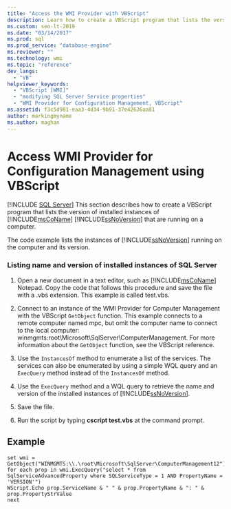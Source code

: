 ```yaml
---
title: "Access the WMI Provider with VBScript"
description: Learn how to create a VBScript program that lists the version of installed instances of SQL Server that are running on a computer.
ms.custom: seo-lt-2019
ms.date: "03/14/2017"
ms.prod: sql
ms.prod_service: "database-engine"
ms.reviewer: ""
ms.technology: wmi
ms.topic: "reference"
dev_langs: 
  - "VB"
helpviewer_keywords: 
  - "VBScript [WMI]"
  - "modifying SQL Server Service properties"
  - "WMI Provider for Configuration Management, VBScript"
ms.assetid: f3c5d981-eaa3-4d34-9b91-37e42636aa81
author: markingmyname
ms.author: maghan
---
```

# Access WMI Provider for Configuration Management using VBScript
[!INCLUDE [SQL Server](../../includes/applies-to-version/sqlserver.md)]
  This section describes how to create a VBScript program that lists the version of installed instances of [!INCLUDE[msCoName](../../includes/msconame-md.md)] [!INCLUDE[ssNoVersion](../../includes/ssnoversion-md.md)] that are running on a computer.  
  
 The code example lists the instances of [!INCLUDE[ssNoVersion](../../includes/ssnoversion-md.md)] running on the computer and its version.  
  
### Listing name and version of installed instances of SQL Server  
  
1.  Open a new document in a text editor, such as [!INCLUDE[msCoName](../../includes/msconame-md.md)] Notepad. Copy the code that follows this procedure and save the file with a .vbs extension. This example is called test.vbs.  
  
2.  Connect to an instance of the WMI Provider for Computer Management with the VBScript `GetObject` function. This example connects to a remote computer named mpc, but omit the computer name to connect to the local computer: winmgmts:root\Microsoft\SqlServer\ComputerManagement. For more information about the `GetObject` function, see the VBScript reference.  
  
3.  Use the `InstancesOf` method to enumerate a list of the services. The services can also be enumerated by using a simple WQL query and an `ExecQuery` method instead of the `InstancesOf` method.  
  
4.  Use the `ExecQuery` method and a WQL query to retrieve the name and version of the installed instances of [!INCLUDE[ssNoVersion](../../includes/ssnoversion-md.md)].  
  
5.  Save the file.  
  
6.  Run the script by typing **cscript test.vbs** at the command prompt.  

## Example  
  
```  
set wmi = GetObject("WINMGMTS:\\.\root\Microsoft\SqlServer\ComputerManagement12")  
for each prop in wmi.ExecQuery("select * from SqlServiceAdvancedProperty where SQLServiceType = 1 AND PropertyName = 'VERSION'")  
WScript.Echo prop.ServiceName & " " & prop.PropertyName & ": " & prop.PropertyStrValue  
next  
```  
  
  
